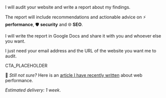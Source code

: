 I will audit your website and write a report about my findings.

The report will include recommendations and actionable advice on ⚡ **performance**, 🛡️ **security** and 🌐 **SEO**.

I will write the report in Google Docs and share it with you and whoever else you want.

I just need your email address and the URL of the website you want me to audit.

CTA_PLACEHOLDER

🤔 *Still not sure?* Here is an [article I have recently written](https://giacomodebidda.com/posts/performance-audit-of-an-italian-news-website/) about web performance.

*Estimated delivery: 1 week*.
